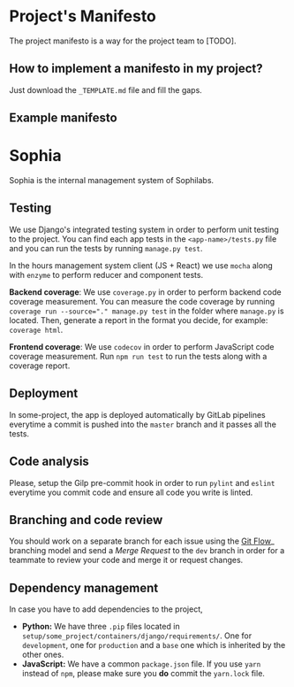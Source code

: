 # Project's Manifesto

The project manifesto is a way for the project team to [TODO].

## How to implement a manifesto in my project?

Just download the `_TEMPLATE.md` file and fill the gaps.

## Example manifesto

# Sophia

Sophia is the internal management system of Sophilabs.

## Testing

We use Django's integrated testing system in order to perform unit testing to the project. You can find each app tests in the `<app-name>/tests.py` file and you can run the tests by running `manage.py test`.

In the hours management system client (JS + React) we use `mocha` along with `enzyme` to perform reducer and component tests.

**Backend coverage**: We use `coverage.py` in order to perform backend code coverage measurement. You can measure the code coverage by running `coverage run --source="." manage.py test` in the folder where `manage.py` is located. Then, generate a report in the format you decide, for example: `coverage html`.

**Frontend coverage**: We use `codecov` in order to perform JavaScript code coverage measurement. Run `npm run test` to run the tests along with a coverage report.

## Deployment

In some-project, the app is deployed automatically by GitLab pipelines everytime a commit is pushed into the `master` branch and it passes all the tests.

## Code analysis

Please, setup the Gilp pre-commit hook in order to run `pylint` and `eslint` everytime you commit code and ensure all code you write is linted.

## Branching and code review

You should work on a separate branch for each issue using the [Git Flow](https://github.com/nvie/gitflow)_ branching model and send a *Merge Request* to the `dev` branch in order for a teammate to review your code and merge it or request changes.

## Dependency management

In case you have to add dependencies to the project, 

- **Python:** We have three `.pip` files located in `setup/some_project/containers/django/requirements/`. One for `development`, one for `production` and a `base` one which is inherited by the other ones.
- **JavaScript:** We have a common `package.json` file. If you use `yarn` instead of `npm`, please make sure you **do** commit the `yarn.lock` file.
